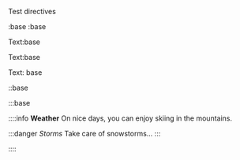 Test directives

:base :base

Text:base

Text\:base

Text: base

::base

:::base

::::info **Weather**
On nice days, you can enjoy skiing in the mountains.

:::danger *Storms*
Take care of snowstorms...
:::

::::
